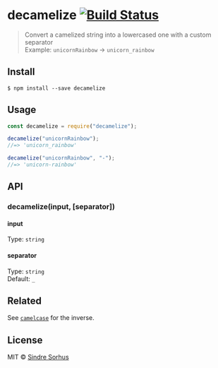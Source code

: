 # decamelize [![Build Status](https://travis-ci.org/sindresorhus/decamelize.svg?branch=master)](https://travis-ci.org/sindresorhus/decamelize)

> Convert a camelized string into a lowercased one with a custom separator<br>
> Example: `unicornRainbow` → `unicorn_rainbow`

## Install

```
$ npm install --save decamelize
```

## Usage

```js
const decamelize = require("decamelize");

decamelize("unicornRainbow");
//=> 'unicorn_rainbow'

decamelize("unicornRainbow", "-");
//=> 'unicorn-rainbow'
```

## API

### decamelize(input, [separator])

#### input

Type: `string`

#### separator

Type: `string`<br> Default: `_`

## Related

See [`camelcase`](https://github.com/sindresorhus/camelcase) for the inverse.

## License

MIT © [Sindre Sorhus](https://sindresorhus.com)
